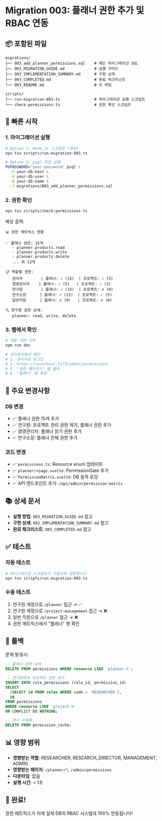 # Migration 003: 플래너 권한 추가 및 RBAC 연동

## 📦 포함된 파일

```
migrations/
├── 003_add_planner_permissions.sql    # 메인 마이그레이션 SQL
├── 003_MIGRATION_GUIDE.md             # 실행 가이드
├── 003_IMPLEMENTATION_SUMMARY.md      # 구현 요약
├── 003_COMPLETED.md                   # 완료 체크리스트
└── 003_README.md                      # 이 파일

scripts/
├── run-migration-003.ts               # 마이그레이션 실행 스크립트
└── check-permissions.ts               # 권한 확인 스크립트
```

## 🚀 빠른 시작

### 1. 마이그레이션 실행

```bash
# Option 1: Node.js 스크립트 (권장)
npx tsx scripts/run-migration-003.ts

# Option 2: psql 직접 실행
PGPASSWORD="your-password" psql \
  -h your-db-host \
  -U your-db-user \
  -d your-db-name \
  -f migrations/003_add_planner_permissions.sql
```

### 2. 권한 확인

```bash
npx tsx scripts/check-permissions.ts
```

예상 출력:

```
📊 권한 매트릭스 현황

✅ 플래너 권한: 15개
   - planner.products.read
   - planner.products.write
   - planner.products.delete
   ... 외 12개

📋 역할별 권한:
   관리자        | 플래너: ✓ (15)  | 프로젝트: ✓ (5)
   경영관리자    | 플래너: ✓ (5)   | 프로젝트: ✓ (2)
   연구원        | 플래너: ✓ (15)  | 프로젝트: ✗ (0)
   연구소장      | 플래너: ✓ (15)  | 프로젝트: ✓ (5)
   일반직원      | 플래너: ✗ (0)   | 프로젝트: ✗ (0)

🔍 연구원 권한 상세:
   planner: read, write, delete
```

### 3. 웹에서 확인

```bash
# 개발 서버 시작
npm run dev

# 브라우저에서 확인
# 1. 관리자로 로그인
# 2. https://localhost:5173/admin/permissions
# 3. "권한 매트릭스" 탭 클릭
# 4. "플래너" 행 확인
```

## 🎯 주요 변경사항

### DB 변경

- ✅ 플래너 권한 15개 추가
- ✅ 연구원: 프로젝트 관리 권한 제거, 플래너 권한 추가
- ✅ 경영관리자: 플래너 읽기 권한 추가
- ✅ 연구소장: 플래너 전체 권한 추가

### 코드 변경

- ✅ `permissions.ts`: Resource enum 업데이트
- ✅ `planner/+page.svelte`: PermissionGate 추가
- ✅ `PermissionMatrix.svelte`: DB 동적 로딩
- ✅ API 엔드포인트 추가: `/api/admin/permission-matrix`

## 📚 상세 문서

- **실행 방법**: `003_MIGRATION_GUIDE.md` 참고
- **구현 상세**: `003_IMPLEMENTATION_SUMMARY.md` 참고
- **완료 체크리스트**: `003_COMPLETED.md` 참고

## ✅ 테스트

### 자동 테스트

```bash
# 마이그레이션 스크립트가 자동으로 검증합니다
npx tsx scripts/run-migration-003.ts
```

### 수동 테스트

1. 연구원 계정으로 `/planner` 접근 → ✅
2. 연구원 계정으로 `/project-management` 접근 → ❌
3. 일반 직원으로 `/planner` 접근 → ❌
4. 권한 매트릭스에서 "플래너" 행 확인

## 🔄 롤백

문제 발생시:

```sql
-- 플래너 권한 삭제
DELETE FROM permissions WHERE resource LIKE 'planner.%';

-- 연구원에게 프로젝트 권한 복구
INSERT INTO role_permissions (role_id, permission_id)
SELECT
  (SELECT id FROM roles WHERE code = 'RESEARCHER'),
  id
FROM permissions
WHERE resource LIKE 'project.%'
ON CONFLICT DO NOTHING;

-- 캐시 무효화
DELETE FROM permission_cache;
```

## 📊 영향 범위

- **영향받는 역할**: RESEARCHER, RESEARCH_DIRECTOR, MANAGEMENT, ADMIN
- **영향받는 페이지**: `/planner/*`, `/admin/permissions`
- **다운타임**: 없음
- **실행 시간**: < 1초

## 🎉 완료!

권한 매트릭스가 이제 실제 DB의 RBAC 시스템과 100% 연동됩니다!
